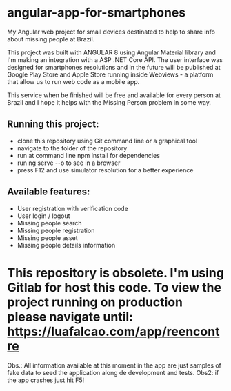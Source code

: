 # angular-app-for-smartphones
My Angular web project for small devices destinated to help to share info about missing people at Brazil.

This project was built with ANGULAR 8 using Angular Material library and I'm making an integration with a ASP .NET Core API. The user interface was designed for smartphones resolutions and in the future will be published at Google Play Store and Apple Store running inside Webviews - a platform that allow us to run web code as a mobile app.

This service when be finished will be free and available for every person at Brazil and I hope it helps with the Missing Person problem in some way.

## Running this project:

- clone this repository using Git command line or a graphical tool
- navigate to the folder of the repository
- run at command line npm install for dependencies
- run ng serve --o to see in a browser
- press F12 and use simulator resolution for a better experience

## Available features:
- User registration with verification code
- User login / logout
- Missing people search
- Missing people registration
- Missing people asset
- Missing people details information


# This repository is obsolete. I'm using Gitlab for host this code. To view the project running on production please navigate until: https://luafalcao.com/app/reencontre

Obs.: All information available at this moment in the app are just samples of fake data to seed the application along de development and tests. 
Obs2: if the app crashes just hit F5! 
